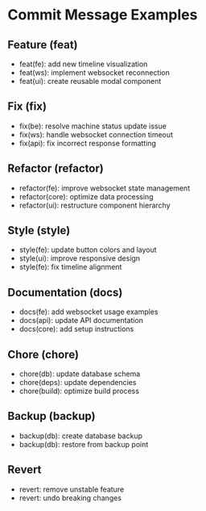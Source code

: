 # Commit Message Examples

## Feature (feat)

- feat(fe): add new timeline visualization
- feat(ws): implement websocket reconnection
- feat(ui): create reusable modal component

## Fix (fix)

- fix(be): resolve machine status update issue
- fix(ws): handle websocket connection timeout
- fix(api): fix incorrect response formatting

## Refactor (refactor)

- refactor(fe): improve websocket state management
- refactor(core): optimize data processing
- refactor(ui): restructure component hierarchy

## Style (style)

- style(fe): update button colors and layout
- style(ui): improve responsive design
- style(fe): fix timeline alignment

## Documentation (docs)

- docs(fe): add websocket usage examples
- docs(api): update API documentation
- docs(core): add setup instructions

## Chore (chore)

- chore(db): update database schema
- chore(deps): update dependencies
- chore(build): optimize build process

## Backup (backup)

- backup(db): create database backup
- backup(db): restore from backup point

## Revert

- revert: remove unstable feature
- revert: undo breaking changes
